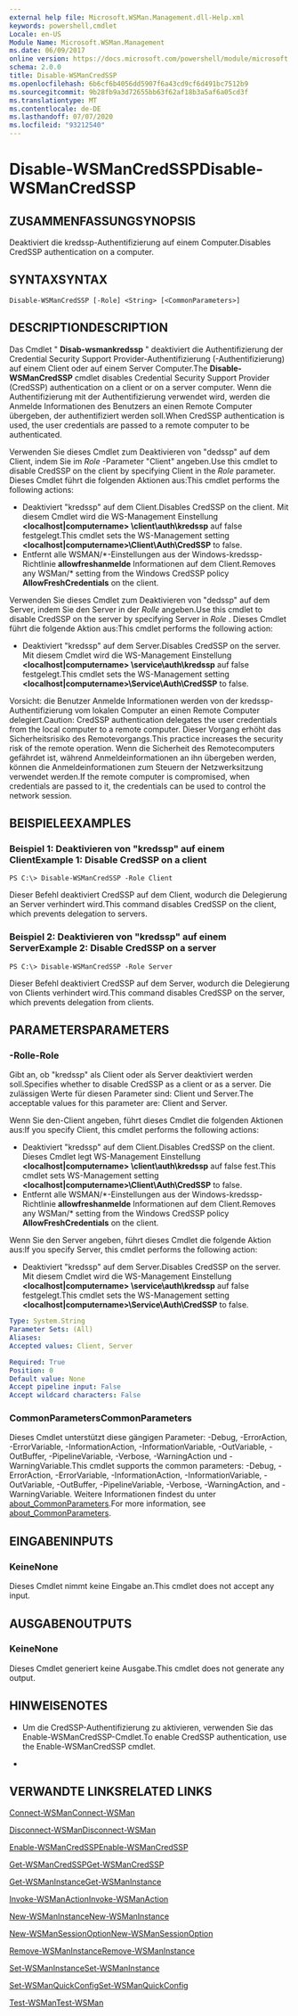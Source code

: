 ```yaml
---
external help file: Microsoft.WSMan.Management.dll-Help.xml
keywords: powershell,cmdlet
Locale: en-US
Module Name: Microsoft.WSMan.Management
ms.date: 06/09/2017
online version: https://docs.microsoft.com/powershell/module/microsoft.wsman.management/disable-wsmancredssp?view=powershell-6&WT.mc_id=ps-gethelp
schema: 2.0.0
title: Disable-WSManCredSSP
ms.openlocfilehash: 6b6cf6b4056dd5907f6a43cd9cf6d491bc7512b9
ms.sourcegitcommit: 9b28fb9a3d72655bb63f62af18b3a5af6a05cd3f
ms.translationtype: MT
ms.contentlocale: de-DE
ms.lasthandoff: 07/07/2020
ms.locfileid: "93212540"
---
```

# <span data-ttu-id="8644e-103">Disable-WSManCredSSP</span><span class="sxs-lookup"><span data-stu-id="8644e-103">Disable-WSManCredSSP</span></span>

## <span data-ttu-id="8644e-104">ZUSAMMENFASSUNG</span><span class="sxs-lookup"><span data-stu-id="8644e-104">SYNOPSIS</span></span>
<span data-ttu-id="8644e-105">Deaktiviert die kredssp-Authentifizierung auf einem Computer.</span><span class="sxs-lookup"><span data-stu-id="8644e-105">Disables CredSSP authentication on a computer.</span></span>

## <span data-ttu-id="8644e-106">SYNTAX</span><span class="sxs-lookup"><span data-stu-id="8644e-106">SYNTAX</span></span>

```
Disable-WSManCredSSP [-Role] <String> [<CommonParameters>]
```

## <span data-ttu-id="8644e-107">DESCRIPTION</span><span class="sxs-lookup"><span data-stu-id="8644e-107">DESCRIPTION</span></span>
<span data-ttu-id="8644e-108">Das Cmdlet " **Disab-wsmankredssp** " deaktiviert die Authentifizierung der Credential Security Support Provider-Authentifizierung (-Authentifizierung) auf einem Client oder auf einem Server Computer.</span><span class="sxs-lookup"><span data-stu-id="8644e-108">The **Disable-WSManCredSSP** cmdlet disables Credential Security Support Provider (CredSSP) authentication on a client or on a server computer.</span></span>
<span data-ttu-id="8644e-109">Wenn die Authentifizierung mit der Authentifizierung verwendet wird, werden die Anmelde Informationen des Benutzers an einen Remote Computer übergeben, der authentifiziert werden soll.</span><span class="sxs-lookup"><span data-stu-id="8644e-109">When CredSSP authentication is used, the user credentials are passed to a remote computer to be authenticated.</span></span>

<span data-ttu-id="8644e-110">Verwenden Sie dieses Cmdlet zum Deaktivieren von "dedssp" auf dem Client, indem Sie im *Role* -Parameter "Client" angeben.</span><span class="sxs-lookup"><span data-stu-id="8644e-110">Use this cmdlet to disable CredSSP on the client by specifying Client in the *Role* parameter.</span></span>
<span data-ttu-id="8644e-111">Dieses Cmdlet führt die folgenden Aktionen aus:</span><span class="sxs-lookup"><span data-stu-id="8644e-111">This cmdlet performs the following actions:</span></span>

- <span data-ttu-id="8644e-112">Deaktiviert "kredssp" auf dem Client.</span><span class="sxs-lookup"><span data-stu-id="8644e-112">Disables CredSSP on the client.</span></span> <span data-ttu-id="8644e-113">Mit diesem Cmdlet wird die WS-Management Einstellung **\<localhost|computername\> \client\auth\kredssp** auf false festgelegt.</span><span class="sxs-lookup"><span data-stu-id="8644e-113">This cmdlet sets the WS-Management setting **\<localhost|computername\>\Client\Auth\CredSSP** to false.</span></span>
- <span data-ttu-id="8644e-114">Entfernt alle WSMAN/\*-Einstellungen aus der Windows-kredssp-Richtlinie **allowfreshanmelde** Informationen auf dem Client.</span><span class="sxs-lookup"><span data-stu-id="8644e-114">Removes any WSMan/\* setting from the Windows CredSSP policy **AllowFreshCredentials** on the client.</span></span>

<span data-ttu-id="8644e-115">Verwenden Sie dieses Cmdlet zum Deaktivieren von "dedssp" auf dem Server, indem Sie den Server in der *Rolle* angeben.</span><span class="sxs-lookup"><span data-stu-id="8644e-115">Use this cmdlet to disable CredSSP on the server by specifying Server in *Role* .</span></span>
<span data-ttu-id="8644e-116">Dieses Cmdlet führt die folgende Aktion aus:</span><span class="sxs-lookup"><span data-stu-id="8644e-116">This cmdlet performs the following action:</span></span>

- <span data-ttu-id="8644e-117">Deaktiviert "kredssp" auf dem Server.</span><span class="sxs-lookup"><span data-stu-id="8644e-117">Disables CredSSP on the server.</span></span> <span data-ttu-id="8644e-118">Mit diesem Cmdlet wird die WS-Management Einstellung **\<localhost|computername\> \service\auth\kredssp** auf false festgelegt.</span><span class="sxs-lookup"><span data-stu-id="8644e-118">This cmdlet sets the WS-Management setting **\<localhost|computername\>\Service\Auth\CredSSP** to false.</span></span>

<span data-ttu-id="8644e-119">Vorsicht: die Benutzer Anmelde Informationen werden von der kredssp-Authentifizierung vom lokalen Computer an einen Remote Computer delegiert.</span><span class="sxs-lookup"><span data-stu-id="8644e-119">Caution: CredSSP authentication delegates the user credentials from the local computer to a remote computer.</span></span>
<span data-ttu-id="8644e-120">Dieser Vorgang erhöht das Sicherheitsrisiko des Remotevorgangs.</span><span class="sxs-lookup"><span data-stu-id="8644e-120">This practice increases the security risk of the remote operation.</span></span>
<span data-ttu-id="8644e-121">Wenn die Sicherheit des Remotecomputers gefährdet ist, während Anmeldeinformationen an ihn übergeben werden, können die Anmeldeinformationen zum Steuern der Netzwerksitzung verwendet werden.</span><span class="sxs-lookup"><span data-stu-id="8644e-121">If the remote computer is compromised, when credentials are passed to it, the credentials can be used to control the network session.</span></span>

## <span data-ttu-id="8644e-122">BEISPIELE</span><span class="sxs-lookup"><span data-stu-id="8644e-122">EXAMPLES</span></span>

### <span data-ttu-id="8644e-123">Beispiel 1: Deaktivieren von "kredssp" auf einem Client</span><span class="sxs-lookup"><span data-stu-id="8644e-123">Example 1: Disable CredSSP on a client</span></span>

```
PS C:\> Disable-WSManCredSSP -Role Client
```

<span data-ttu-id="8644e-124">Dieser Befehl deaktiviert CredSSP auf dem Client, wodurch die Delegierung an Server verhindert wird.</span><span class="sxs-lookup"><span data-stu-id="8644e-124">This command disables CredSSP on the client, which prevents delegation to servers.</span></span>

### <span data-ttu-id="8644e-125">Beispiel 2: Deaktivieren von "kredssp" auf einem Server</span><span class="sxs-lookup"><span data-stu-id="8644e-125">Example 2: Disable CredSSP on a server</span></span>

```
PS C:\> Disable-WSManCredSSP -Role Server
```

<span data-ttu-id="8644e-126">Dieser Befehl deaktiviert CredSSP auf dem Server, wodurch die Delegierung von Clients verhindert wird.</span><span class="sxs-lookup"><span data-stu-id="8644e-126">This command disables CredSSP on the server, which prevents delegation from clients.</span></span>

## <span data-ttu-id="8644e-127">PARAMETERS</span><span class="sxs-lookup"><span data-stu-id="8644e-127">PARAMETERS</span></span>

### <span data-ttu-id="8644e-128">-Rolle</span><span class="sxs-lookup"><span data-stu-id="8644e-128">-Role</span></span>
<span data-ttu-id="8644e-129">Gibt an, ob "kredssp" als Client oder als Server deaktiviert werden soll.</span><span class="sxs-lookup"><span data-stu-id="8644e-129">Specifies whether to disable CredSSP as a client or as a server.</span></span>
<span data-ttu-id="8644e-130">Die zulässigen Werte für diesen Parameter sind: Client und Server.</span><span class="sxs-lookup"><span data-stu-id="8644e-130">The acceptable values for this parameter are: Client and Server.</span></span>

<span data-ttu-id="8644e-131">Wenn Sie den-Client angeben, führt dieses Cmdlet die folgenden Aktionen aus:</span><span class="sxs-lookup"><span data-stu-id="8644e-131">If you specify Client, this cmdlet performs the following actions:</span></span>

- <span data-ttu-id="8644e-132">Deaktiviert "kredssp" auf dem Client.</span><span class="sxs-lookup"><span data-stu-id="8644e-132">Disables CredSSP on the client.</span></span> <span data-ttu-id="8644e-133">Dieses Cmdlet legt WS-Management Einstellung **\<localhost|computername\> \client\auth\kredssp** auf false fest.</span><span class="sxs-lookup"><span data-stu-id="8644e-133">This cmdlet sets WS-Management setting **\<localhost|computername\>\Client\Auth\CredSSP** to false.</span></span>
- <span data-ttu-id="8644e-134">Entfernt alle WSMAN/\*-Einstellungen aus der Windows-kredssp-Richtlinie **allowfreshanmelde** Informationen auf dem Client.</span><span class="sxs-lookup"><span data-stu-id="8644e-134">Removes any WSMan/\* setting from the Windows CredSSP policy **AllowFreshCredentials** on the client.</span></span>

<span data-ttu-id="8644e-135">Wenn Sie den Server angeben, führt dieses Cmdlet die folgende Aktion aus:</span><span class="sxs-lookup"><span data-stu-id="8644e-135">If you specify Server, this cmdlet performs the following action:</span></span>

- <span data-ttu-id="8644e-136">Deaktiviert "kredssp" auf dem Server.</span><span class="sxs-lookup"><span data-stu-id="8644e-136">Disables CredSSP on the server.</span></span> <span data-ttu-id="8644e-137">Mit diesem Cmdlet wird die WS-Management Einstellung **\<localhost|computername\> \service\auth\kredssp** auf false festgelegt.</span><span class="sxs-lookup"><span data-stu-id="8644e-137">This cmdlet sets the WS-Management setting **\<localhost|computername\>\Service\Auth\CredSSP** to false.</span></span>

```yaml
Type: System.String
Parameter Sets: (All)
Aliases:
Accepted values: Client, Server

Required: True
Position: 0
Default value: None
Accept pipeline input: False
Accept wildcard characters: False
```

### <span data-ttu-id="8644e-138">CommonParameters</span><span class="sxs-lookup"><span data-stu-id="8644e-138">CommonParameters</span></span>
<span data-ttu-id="8644e-139">Dieses Cmdlet unterstützt diese gängigen Parameter: -Debug, -ErrorAction, -ErrorVariable, -InformationAction, -InformationVariable, -OutVariable, -OutBuffer, -PipelineVariable, -Verbose, -WarningAction und -WarningVariable.</span><span class="sxs-lookup"><span data-stu-id="8644e-139">This cmdlet supports the common parameters: -Debug, -ErrorAction, -ErrorVariable, -InformationAction, -InformationVariable, -OutVariable, -OutBuffer, -PipelineVariable, -Verbose, -WarningAction, and -WarningVariable.</span></span> <span data-ttu-id="8644e-140">Weitere Informationen findest du unter [about_CommonParameters](https://go.microsoft.com/fwlink/?LinkID=113216).</span><span class="sxs-lookup"><span data-stu-id="8644e-140">For more information, see [about_CommonParameters](https://go.microsoft.com/fwlink/?LinkID=113216).</span></span>

## <span data-ttu-id="8644e-141">EINGABEN</span><span class="sxs-lookup"><span data-stu-id="8644e-141">INPUTS</span></span>

### <span data-ttu-id="8644e-142">Keine</span><span class="sxs-lookup"><span data-stu-id="8644e-142">None</span></span>
<span data-ttu-id="8644e-143">Dieses Cmdlet nimmt keine Eingabe an.</span><span class="sxs-lookup"><span data-stu-id="8644e-143">This cmdlet does not accept any input.</span></span>

## <span data-ttu-id="8644e-144">AUSGABEN</span><span class="sxs-lookup"><span data-stu-id="8644e-144">OUTPUTS</span></span>

### <span data-ttu-id="8644e-145">Keine</span><span class="sxs-lookup"><span data-stu-id="8644e-145">None</span></span>
<span data-ttu-id="8644e-146">Dieses Cmdlet generiert keine Ausgabe.</span><span class="sxs-lookup"><span data-stu-id="8644e-146">This cmdlet does not generate any output.</span></span>

## <span data-ttu-id="8644e-147">HINWEISE</span><span class="sxs-lookup"><span data-stu-id="8644e-147">NOTES</span></span>

* <span data-ttu-id="8644e-148">Um die CredSSP-Authentifizierung zu aktivieren, verwenden Sie das Enable-WSManCredSSP-Cmdlet.</span><span class="sxs-lookup"><span data-stu-id="8644e-148">To enable CredSSP authentication, use the Enable-WSManCredSSP cmdlet.</span></span>

*

## <span data-ttu-id="8644e-149">VERWANDTE LINKS</span><span class="sxs-lookup"><span data-stu-id="8644e-149">RELATED LINKS</span></span>

[<span data-ttu-id="8644e-150">Connect-WSMan</span><span class="sxs-lookup"><span data-stu-id="8644e-150">Connect-WSMan</span></span>](Connect-WSMan.md)

[<span data-ttu-id="8644e-151">Disconnect-WSMan</span><span class="sxs-lookup"><span data-stu-id="8644e-151">Disconnect-WSMan</span></span>](Disconnect-WSMan.md)

[<span data-ttu-id="8644e-152">Enable-WSManCredSSP</span><span class="sxs-lookup"><span data-stu-id="8644e-152">Enable-WSManCredSSP</span></span>](Enable-WSManCredSSP.md)

[<span data-ttu-id="8644e-153">Get-WSManCredSSP</span><span class="sxs-lookup"><span data-stu-id="8644e-153">Get-WSManCredSSP</span></span>](Get-WSManCredSSP.md)

[<span data-ttu-id="8644e-154">Get-WSManInstance</span><span class="sxs-lookup"><span data-stu-id="8644e-154">Get-WSManInstance</span></span>](Get-WSManInstance.md)

[<span data-ttu-id="8644e-155">Invoke-WSManAction</span><span class="sxs-lookup"><span data-stu-id="8644e-155">Invoke-WSManAction</span></span>](Invoke-WSManAction.md)

[<span data-ttu-id="8644e-156">New-WSManInstance</span><span class="sxs-lookup"><span data-stu-id="8644e-156">New-WSManInstance</span></span>](New-WSManInstance.md)

[<span data-ttu-id="8644e-157">New-WSManSessionOption</span><span class="sxs-lookup"><span data-stu-id="8644e-157">New-WSManSessionOption</span></span>](New-WSManSessionOption.md)

[<span data-ttu-id="8644e-158">Remove-WSManInstance</span><span class="sxs-lookup"><span data-stu-id="8644e-158">Remove-WSManInstance</span></span>](Remove-WSManInstance.md)

[<span data-ttu-id="8644e-159">Set-WSManInstance</span><span class="sxs-lookup"><span data-stu-id="8644e-159">Set-WSManInstance</span></span>](Set-WSManInstance.md)

[<span data-ttu-id="8644e-160">Set-WSManQuickConfig</span><span class="sxs-lookup"><span data-stu-id="8644e-160">Set-WSManQuickConfig</span></span>](Set-WSManQuickConfig.md)

[<span data-ttu-id="8644e-161">Test-WSMan</span><span class="sxs-lookup"><span data-stu-id="8644e-161">Test-WSMan</span></span>](Test-WSMan.md)
